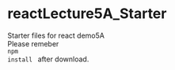 # reactLecture5A_Starter
Starter files for react demo5A<br>
Please remeber <br>
<code>npm install </code>
after download.
